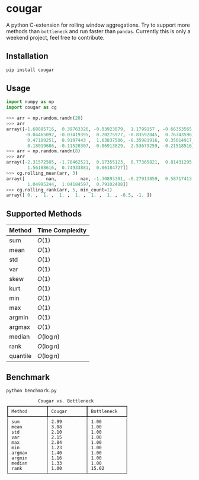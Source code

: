 # cougar

A python C-extension for rolling window aggregations. Try to support more methods than `bottleneck` and run faster than `pandas`. Currently this is only a weekend project, feel free to contribute.


## Installation

```bash
pip install cougar
```

## Usage

```python
import numpy as np
import cougar as cg

>>> arr = np.random.randn(20)
>>> arr
array([-1.68885716,  0.39763326, -0.03923879,  1.1799157 , -0.66353565,
       -0.04465092, -0.03419395,  0.20275977, -0.83592845,  0.76743596,
        0.47109251,  0.9197443 ,  1.63837506, -0.35981916,  0.35014917,
        0.18019686, -0.11520307, -0.86913829,  2.53679259, -0.21518516])
>>> arr = np.random.randn(8)
>>> arr
array([-2.31572505, -1.78462521,  0.17355123,  0.77365821,  0.81431295,
        1.56188616,  0.74933881,  0.06184727])
>>> cg.rolling_mean(arr, 3)
array([        nan,         nan, -1.30893301, -0.27913859,  0.58717413,
        1.04995244,  1.04184597,  0.79102408])
>>> cg.rolling_rank(arr, 5, min_count=1)
array([ 0. ,  1. ,  1. ,  1. ,  1. ,  1. , -0.5, -1. ])
```

## Supported Methods

| Method   | Time Complexity |
| -------- | --------------- |
| sum      | $O(1)$          |
| mean     | $O(1)$          |
| std      | $O(1)$          |
| var      | $O(1)$          |
| skew     | $O(1)$          |
| kurt     | $O(1)$          |
| min      | $O(1)$          |
| max      | $O(1)$          |
| argmin   | $O(1)$          |
| argmax   | $O(1)$          |
| median   | $O(\log n)$     |
| rank     | $O(\log n)$     |
| quantile | $O(\log n)$     |

## Benchmark

```
python benchmark.py
```

```
            Cougar vs. Bottleneck             
┏━━━━━━━━━━━━━━┳━━━━━━━━━━━━━━┳━━━━━━━━━━━━━━┓
┃ Method       ┃ Cougar       ┃ Bottleneck   ┃
┡━━━━━━━━━━━━━━╇━━━━━━━━━━━━━━╇━━━━━━━━━━━━━━┩
│ sum          │ 2.99         │ 1.00         │
│ mean         │ 3.08         │ 1.00         │
│ std          │ 2.10         │ 1.00         │
│ var          │ 2.15         │ 1.00         │
│ max          │ 2.84         │ 1.00         │
│ min          │ 1.23         │ 1.00         │
│ argmax       │ 1.40         │ 1.00         │
│ argmin       │ 1.16         │ 1.00         │
│ median       │ 1.33         │ 1.00         │
│ rank         │ 1.00         │ 15.02        │
└──────────────┴──────────────┴──────────────┘
```